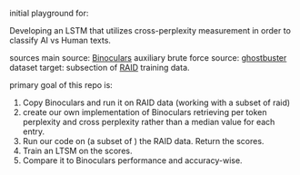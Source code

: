 
initial playground for:

Developing an LSTM that utilizes cross-perplexity measurement in order to classify AI vs Human texts.

sources 
main source: [Binoculars](https://github.com/ahans30/Binoculars)
auxiliary brute force source: [ghostbuster](https://github.com/vivek3141/ghostbuster)
dataset target: subsection of [RAID](https://github.com/liamdugan/raid) training data.


primary goal of this repo is:
1. Copy Binoculars and run it on RAID data (working with a subset of raid)
2. create our own implementation of Binoculars retrieving per token perplexity and cross perplexity rather than a median value for each entry.
3. Run our code on (a subset of ) the RAID data. Return the scores.
4. Train an LTSM on the scores.
5. Compare it to Binoculars performance and accuracy-wise.
